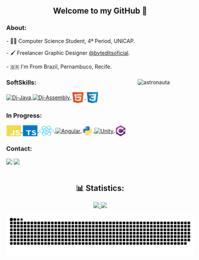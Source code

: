 <div align="center">
 <h2>Welcome to my GitHub 🚀</h2>
 
 <div align="left">
 
  
 <div style="display: inline_block">
   <h3> About: </h3>
   <p>- 👨‍💻 Computer Science Student, 4ª Period, UNICAP.</p>
  <a href="https://beacons.ai/djalmahenry">
   <img alt="astronauta" src="https://user-images.githubusercontent.com/45500812/123569616-06de4780-d79d-11eb-87a6-b4d67690dfdd.png" width="30%" align="right" style="margin-top: 80px">
   </a
   <p>- 🖌️ Freelancer Graphic Designer <a href="https://www.instagram.com/byteditsoficial/">@byteditsoficial</a>.</p>
   <p>- 🇧🇷  I'm From Brazil, Pernambuco, Recife.</p>
 </div>

 <div style="display: inline_block">
  <h3> SoftSkills: </h3>
  <a href="https://github.com/DjalmaHenry?tab=repositories&q=&type=&language=java&sort=">
   <img align="center" alt="Dj-Java" height="30" width="40" src="https://user-images.githubusercontent.com/45500812/120865135-d0c5f300-c563-11eb-8ada-ad2e3e4eb923.png"> 
  <a href="https://github.com/DjalmaHenry?tab=repositories&q=&type=&language=assembly&sort=">
   <img align="center" alt="Dj-Assembly" height="30" width="40" src="https://user-images.githubusercontent.com/45500812/120865088-b5f37e80-c563-11eb-8a08-a79020fac300.png">
  </a>
  <a href="https://github.com/DjalmaHenry?tab=repositories&q=&type=&language=html&sort=">
   <img align="center" alt="Dj-HTML" height="30" width="35" src="https://raw.githubusercontent.com/devicons/devicon/master/icons/html5/html5-original.svg">
   <img align="center" alt="Dj-CSS" height="30" width="35" src="https://raw.githubusercontent.com/devicons/devicon/master/icons/css3/css3-original.svg">
  </a>
 </div>
 
 <div style="display: inline_block">
  <h3> In Progress: </h3>
  <a href="https://github.com/DjalmaHenry">
   <img align="center" alt="JS" height="30" width="40" src="https://raw.githubusercontent.com/devicons/devicon/master/icons/javascript/javascript-plain.svg">
   <img align="center" alt="TS" height="30" width="40" src="https://raw.githubusercontent.com/devicons/devicon/master/icons/typescript/typescript-plain.svg">
   <img align="center" alt="React" height="30" width="40" src="https://raw.githubusercontent.com/devicons/devicon/master/icons/react/react-original.svg">
   <img align="center" alt="Angular" height="30" width="30" src="https://cdn.worldvectorlogo.com/logos/angular-icon.svg">
   <img align="center" alt="Python" height="30" width="30" src="https://raw.githubusercontent.com/devicons/devicon/master/icons/python/python-original.svg">
   <img align="center" alt="Unity" height="30" width="30" src="https://user-images.githubusercontent.com/45500812/138612271-166b8b13-d383-4420-b75d-0b4b5581408a.jpg">
   <img align="center" alt="C#" height="30" width="30" src="https://raw.githubusercontent.com/devicons/devicon/master/icons/csharp/csharp-original.svg">
  </a>
</div>  
 
<div style="display: inline_block">
  <h3> Contact: </h3>
  <a href="https://www.linkedin.com/in/djalma-henrique-b17aa6199/" target="_blank"><img src="https://img.shields.io/badge/-LinkedIn-%230077B5?style=for-the-badge&logo=linkedin&logoColor=white" target="_blank"></a> 
  <a href = "mailto: contato@djalmahenry.com"><img src="https://img.shields.io/badge/-email-%23333?style=for-the-badge&logo=gmail&logoColor=white" target="_blank"></a>
</div>
</div>

<div style="display: inline_block" align="center"><br>
  <h2> 📊 Statistics: </h2>
  <a href="https://github.com/DjalmaHenry">
    <img height="180em" src="https://github-readme-stats.vercel.app/api/top-langs/?username=DjalmaHenry&layout=compact&langs_count=16&theme=dracula"/>
    <img height="180em" src="https://github-readme-stats.vercel.app/api?username=DjalmaHenry&show_icons=true&theme=dracula&include_all_commits=true&count_private=true"/>
   
![Snake animation](https://github.com/DjalmaHenry/djalmahenry/blob/output/github-contribution-grid-snake.svg)
  </a>
 </div>
